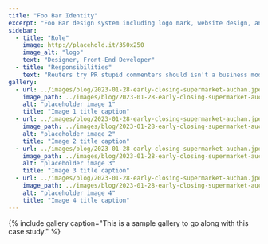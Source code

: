 ```yaml
---
title: "Foo Bar Identity"
excerpt: "Foo Bar design system including logo mark, website design, and branding applications."
sidebar:
  - title: "Role"
    image: http://placehold.it/350x250
    image_alt: "logo"
    text: "Designer, Front-End Developer"
  - title: "Responsibilities"
    text: "Reuters try PR stupid commenters should isn't a business model"
gallery:
  - url: ../images/blog/2023-01-28-early-closing-supermarket-auchan.jpeg
    image_path: ../images/blog/2023-01-28-early-closing-supermarket-auchan.jpeg
    alt: "placeholder image 1"
    title: "Image 1 title caption"
  - url: ../images/blog/2023-01-28-early-closing-supermarket-auchan.jpeg
    image_path: ../images/blog/2023-01-28-early-closing-supermarket-auchan.jpeg
    alt: "placeholder image 2"
    title: "Image 2 title caption"
  - url: ../images/blog/2023-01-28-early-closing-supermarket-auchan.jpeg
    image_path: ../images/blog/2023-01-28-early-closing-supermarket-auchan.jpeg
    alt: "placeholder image 3"
    title: "Image 3 title caption"
  - url: ../images/blog/2023-01-28-early-closing-supermarket-auchan.jpeg
    image_path: ../images/blog/2023-01-28-early-closing-supermarket-auchan.jpeg
    alt: "placeholder image 4"
    title: "Image 4 title caption"
---
```


{% include gallery caption="This is a sample gallery to go along with this case study." %}

